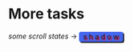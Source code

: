 # More tasks

*some scroll states* → <span class="shadow">s h a d o w </span>

<style>
    .shadow{
        background-color: #46e;
        vertical-align: middle;
        line-height: 1;
        display: inline-block;
        padding: 3px;
        padding-inline: 8px;
        border-radius: 4px;
        box-shadow: 2px 2px 2px black;
        text-shadow: 2px 2px 2px red;
    }
</style>
